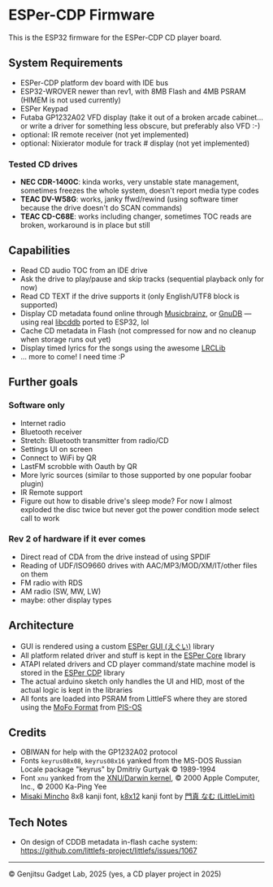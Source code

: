 # ESPer-CDP Firmware

This is the ESP32 firmware for the ESPer-CDP CD player board.

## System Requirements

* ESPer-CDP platform dev board with IDE bus
* ESP32-WROVER newer than rev1, with 8MB Flash and 4MB PSRAM (HIMEM is not used currently)
* ESPer Keypad
* Futaba GP1232A02 VFD display (take it out of a broken arcade cabinet... or write a driver for something less obscure, but preferably also VFD :-)
* optional: IR remote receiver (not yet implemented)
* optional: Nixierator module for track # display (not yet implemented)

### Tested CD drives

* **NEC CDR-1400C**: kinda works, very unstable state management, sometimes freezes the whole system, doesn't report media type codes
* **TEAC DV-W58G**: works, janky ffwd/rewind (using software timer because the drive doesn't do SCAN commands)
* **TEAC CD-C68E**: works including changer, sometimes TOC reads are broken, workaround is in place but still

## Capabilities

* Read CD audio TOC from an IDE drive
* Ask the drive to play/pause and skip tracks (sequential playback only for now)
* Read CD TEXT if the drive supports it (only English/UTF8 block is supported)
* Display CD metadata found online through [Musicbrainz](https://musicbrainz.org/), or [GnuDB](https://gnudb.org/) — using real [libcddb](lib/cddb) ported to ESP32, lol
* Cache CD metadata in Flash (not compressed for now and no cleanup when storage runs out yet)
* Display timed lyrics for the songs using the awesome [LRCLib](https://lrclib.net/)
* ... more to come! I need time :P

## Further goals

### Software only

* Internet radio
* Bluetooth receiver
* Stretch: Bluetooth transmitter from radio/CD
* Settings UI on screen
* Connect to WiFi by QR
* LastFM scrobble with Oauth by QR
* More lyric sources (similar to those supported by one popular foobar plugin)
* IR Remote support
* Figure out how to disable drive's sleep mode? For now I almost exploded the disc twice but never got the power condition mode select call to work

### Rev 2 of hardware if it ever comes

* Direct read of CDA from the drive instead of using SPDIF
* Reading of UDF/ISO9660 drives with AAC/MP3/MOD/XM/IT/other files on them
* FM radio with RDS
* AM radio (SW, MW, LW)
* maybe: other display types

## Architecture

* GUI is rendered using a custom [ESPer GUI (えぐい)](lib/espergui/) library
* All platform related driver and stuff is kept in the [ESPer Core](lib/espercore/) library
* ATAPI related drivers and CD player command/state machine model is stored in the [ESPer CDP](lib/espercdp/) library
* The actual arduino sketch only handles the UI and HID, most of the actual logic is kept in the libraries
* All fonts are loaded into PSRAM from LittleFS where they are stored using the [MoFo Format](https://github.com/vladkorotnev/plasma-clock/blob/develop/src/graphics/font.cpp#L10) from [PIS-OS](https://github.com/vladkorotnev/plasma-clock/)

## Credits

* OBIWAN for help with the GP1232A02 protocol
* Fonts `keyrus08x08`, `keyrus08x16` yanked from the MS-DOS Russian Locale package "keyrus" by Dmitriy Gurtyak &copy; 1989-1994
* Font `xnu` yanked from the [XNU/Darwin kernel](https://github.com/apple/darwin-xnu/blob/main/osfmk/console/iso_font.c), &copy; 2000 Apple Computer, Inc., &copy; 2000 Ka-Ping Yee
* [Misaki Mincho](https://littlelimit.net/misaki.htm) 8x8 kanji font, [k8x12](https://littlelimit.net/k12x8.htm) kanji font by [門真 なむ (LittleLimit)](https://littlelimit.net/index.html)

## Tech Notes

* On design of CDDB metadata in-flash cache system: https://github.com/littlefs-project/littlefs/issues/1067

----

&copy; Genjitsu Gadget Lab, 2025 (yes, a CD player project in 2025)